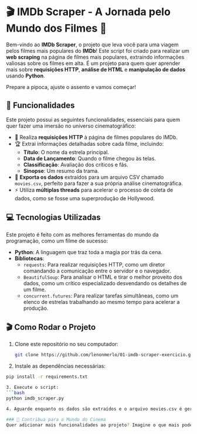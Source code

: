 # 🎬 IMDb Scraper - A Jornada pelo Mundo dos Filmes 🎥

Bem-vindo ao **IMDb Scraper**, o projeto que leva você para uma viagem pelos filmes mais populares do **IMDb**! Este script foi criado para realizar um **web scraping** na página de filmes mais populares, extraindo informações valiosas sobre os filmes em alta. É um projeto para quem quer aprender mais sobre **requisições HTTP**, **análise de HTML** e **manipulação de dados** usando **Python**.

Prepare a pipoca, ajuste o assento e vamos começar!

## 🍿 Funcionalidades

Este projeto possui as seguintes funcionalidades, essenciais para quem quer fazer uma imersão no universo cinematográfico:

- 🎥 Realiza **requisições HTTP** à página de filmes populares do IMDb.
- 🏆 Extrai informações detalhadas sobre cada filme, incluindo:
  - **Título**: O nome da estrela principal.
  - **Data de Lançamento**: Quando o filme chegou às telas.
  - **Classificação**: Avaliação dos críticos e fãs.
  - **Sinopse**: Um resumo da trama.
- 📂 **Exporta os dados** extraídos para um arquivo CSV chamado `movies.csv`, perfeito para fazer a sua própria análise cinematográfica.
- ⚡ Utiliza **múltiplas threads** para acelerar o processo de coleta de dados, como se fosse uma superprodução de Hollywood.

## 💻 Tecnologias Utilizadas

Este projeto é feito com as melhores ferramentas do mundo da programação, como um filme de sucesso:

- **Python**: A linguagem que traz toda a magia por trás da cena.
- **Bibliotecas**:
  - `requests`: Para realizar requisições HTTP, como um diretor comandando a comunicação entre o servidor e o navegador.
  - `BeautifulSoup`: Para analisar o HTML e tirar o melhor proveito dos dados, como um crítico especializado desvendando os detalhes de um filme.
  - `concurrent.futures`: Para realizar tarefas simultâneas, como um elenco de estrelas trabalhando ao mesmo tempo para acelerar a produção.

## 🎬 Como Rodar o Projeto

1. Clone este repositório no seu computador:
   ```bash
   git clone https://github.com/lenonmerlo/01-imdb-scraper-exercicio.git

2. Instale as dependências necessárias:
  ```bash
  pip install -r requirements.txt

3. Execute o script:
  ```bash
  python imdb_scraper.py

4. Aguarde enquanto os dados são extraídos e o arquivo movies.csv é gerado.

### 🌟 Contribua para o Mundo do Cinema
Quer adicionar mais funcionalidades ao projeto? Imagine o que mais pode ser extraído do IMDb! Faça um fork do repositório, adicione suas contribuições e abra um pull request. Vamos continuar fazendo o IMDb Scraper um verdadeiro blockbuster!